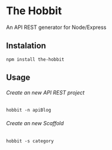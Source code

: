 # The Hobbit
An API REST generator for Node/Express

## Instalation

```shell
npm install the-hobbit
```

## Usage
###### Create an new API REST project
```shell
hobbit -n apiBlog
```

###### Create an new Scaffold
```shell
hobbit -s category
```
